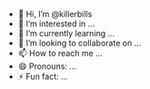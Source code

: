 - 👋 Hi, I’m @killerbills
- 👀 I’m interested in ...
- 🌱 I’m currently learning ...
- 💞️ I’m looking to collaborate on ...
- 📫 How to reach me ...
- 😄 Pronouns: ...
- ⚡ Fun fact: ...

<!---
killerbills/killerbills is a ✨ special ✨ repository because its `README.md` (this file) appears on your GitHub profile.
You can click the Preview link to take a look at your changes.
--->
